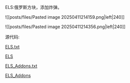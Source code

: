 ELS:俄罗斯方块，添加炸弹。


![[posts/files/Pasted image 20250411214159.png|left|240]]

![[posts/files/Pasted image 20250411214356.png|left|240]]

源代码:

<a href="/code/ELS.txt" download>ELS.txt</a>

[ELS](public/code/ELS.txt)

<a href="/code/ELS.txt" download>ELS_Addons.txt</a>

[ELS_Addons](public/code/ELS_Addons.txt)
